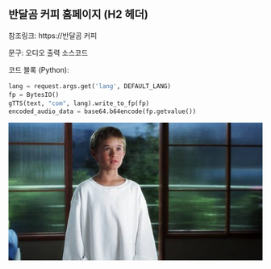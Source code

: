 ## 반달곰 커피 홈페이지 (H2 헤더)

참조링크: https://반달곰 커피

문구: 오디오 출력 소스코드

코드 블록 (Python):
```python
lang = request.args.get('lang', DEFAULT_LANG)
fp = BytesIO()
gTTS(text, "com", lang).write_to_fp(fp)
encoded_audio_data = base64.b64encode(fp.getvalue())
```

![](./static/david.jpg)



